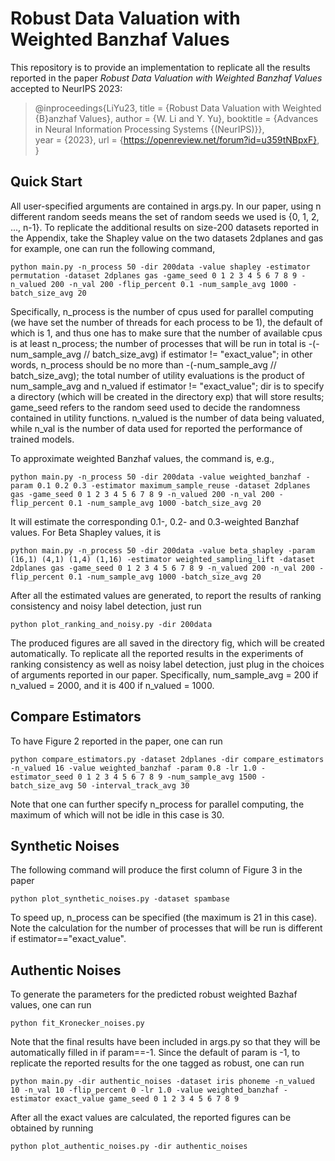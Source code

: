 # Robust Data Valuation with Weighted Banzhaf Values

This repository is to provide an implementation to replicate all the results reported in the paper *Robust Data Valuation with Weighted Banzhaf Values* accepted to NeurIPS 2023: 
> @inproceedings{LiYu23,
>   title       = {Robust Data Valuation with Weighted {B}anzhaf Values},
>   author      = {W. Li and Y. Yu},
>   booktitle   = {Advances in Neural Information Processing Systems {(NeurIPS)}},  
>   year        = {2023},
>   url         = {https://openreview.net/forum?id=u359tNBpxF},
> }

## Quick Start
All user-specified arguments are contained in args.py. In our paper, using n different random seeds means the set of random seeds we used is {0, 1, 2, ..., n-1}. To replicate the additional results on size-200 datasets reported in the Appendix, take the Shapley value on the two datasets 2dplanes and gas for example, one can run the following command,

`
python main.py -n_process 50 -dir 200data -value shapley -estimator permutation -dataset 2dplanes gas -game_seed 0 1 2 3 4 5 6 7 8 9 -n_valued 200 -n_val 200 -flip_percent 0.1 -num_sample_avg 1000 -batch_size_avg 20
`

Specifically, n_process is the number of cpus used for parallel computing (we have set the number of threads for each process to be 1), the default of which is 1, and thus one has to make sure that the number of available cpus is at least n_process; the number of processes that will be run in total is -(-num_sample_avg // batch_size_avg) if estimator != "exact_value"; in other words, n_process should be no more than -(-num_sample_avg // batch_size_avg); 
the total number of utility evaluations is the product of num_sample_avg and n_valued if estimator != "exact_value";
dir is to specify a directory (which will be created in the directory exp) that will store results; game_seed refers to the random seed used to decide the randomness contained in utility functions. n_valued is the number of data being valuated, while n_val is the number of data used for reported the performance of trained models.

To approximate weighted Banzhaf values, the command is, e.g.,

`
python main.py -n_process 50 -dir 200data -value weighted_banzhaf -param 0.1 0.2 0.3 -estimator maximum_sample_reuse -dataset 2dplanes gas -game_seed 0 1 2 3 4 5 6 7 8 9 -n_valued 200 -n_val 200 -flip_percent 0.1 -num_sample_avg 1000 -batch_size_avg 20
`

It will estimate the corresponding 0.1-, 0.2- and 0.3-weighted Banzhaf values. For Beta Shapley values, it is 

`
python main.py -n_process 50 -dir 200data -value beta_shapley -param (16,1) (4,1) (1,4) (1,16) -estimator weighted_sampling_lift -dataset 2dplanes gas -game_seed 0 1 2 3 4 5 6 7 8 9 -n_valued 200 -n_val 200 -flip_percent 0.1 -num_sample_avg 1000 -batch_size_avg 20
`

After all the estimated values are generated, to report the results of ranking consistency and noisy label detection, just run

`
python plot_ranking_and_noisy.py -dir 200data
`

The produced figures are all saved in the directory fig, which will be created automatically.
To replicate all the reported results in the experiments of ranking consistency as well as noisy label detection, just plug in the choices of arguments reported in our paper. Specifically, num_sample_avg = 200 if n_valued = 2000, and it is 400 if n_valued = 1000.

## Compare Estimators
To have Figure 2 reported in the paper, one can run

`
python compare_estimators.py -dataset 2dplanes -dir compare_estimators -n_valued 16 -value weighted_banzhaf -param 0.8 -lr 1.0 -estimator_seed 0 1 2 3 4 5 6 7 8 9 -num_sample_avg 1500 -batch_size_avg 50 -interval_track_avg 30
`

Note that one can further specify n_process for parallel computing, the maximum of which will not be idle in this case is 30.

## Synthetic Noises
The following command will produce the first column of Figure 3 in the paper

`
python plot_synthetic_noises.py -dataset spambase
`

To speed up, n_process can be specified (the maximum is 21 in this case). Note the calculation for the number of processes that will be run is different if estimator=="exact_value".

## Authentic Noises
To generate the parameters for the predicted robust weighted Bazhaf values, one can run

`
python fit_Kronecker_noises.py 
`

Note that the final results have been included in args.py so that they will be automatically filled in if param==-1. Since the default of param is -1, to replicate the reported results for the one tagged as robust, one can run

`
python main.py -dir authentic_noises -dataset iris phoneme -n_valued 10 -n_val 10 -flip_percent 0 -lr 1.0 -value weighted_banzhaf -estimator exact_value game_seed 0 1 2 3 4 5 6 7 8 9
` 

After all the exact values are calculated, the reported figures can be obtained by running

`
python plot_authentic_noises.py -dir authentic_noises
` 

